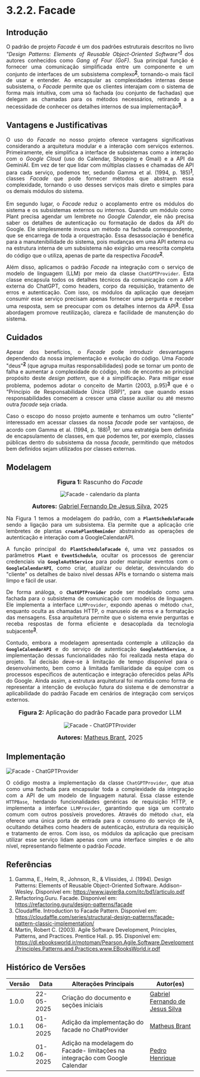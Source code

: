 # 3.2.2. Facade

## Introdução

<p style="text-align:justify">O padrão de projeto <i>Facade</i> é um dos padrões estruturais descritos no livro <i>"Design Patterns: Elements of Reusable Object-Oriented Software"<sup><a href="https://unbarqdsw2025-1-turma02.github.io/2025.1-T02-G3_PlanteVcMesmo_Entrega_03/#/PadroesDeProjeto/3.2.2.Facade?id=referências"><b>1</b></a></sup></i> dos autores conhecidos como <i>Gang of Four (GoF)</i>. Sua principal função é fornecer uma comunicação simplificada entre um componente e um conjunto de interfaces de um subsistema complexo<sup><a href="https://unbarqdsw2025-1-turma02.github.io/2025.1-T02-G3_PlanteVcMesmo_Entrega_03/#/PadroesDeProjeto/3.2.2.Facade?id=referências"><b>2</b></a></sup>, tornando-o mais fácil de usar e entender. Ao encapsular as complexidades internas desse subsistema, o <i>Facade</i> permite que os clientes interajam com o sistema de forma mais intuitiva, com uma só fachada (ou conjunto de fachadas) que delegam as chamadas para os métodos necessários, retirando a a necessidade de conhecer os detalhes internos de sua implementação<sup><a href="https://unbarqdsw2025-1-turma02.github.io/2025.1-T02-G3_PlanteVcMesmo_Entrega_03/#/PadroesDeProjeto/3.2.2.Facade?id=referências"><b>3</b></a></sup>.</p>

## Vantagens e Justificativas

<p style="text-align:justify"> 
    O uso do <i>Facade</i> no nosso projeto oferece vantagens significativas considerando a arquitetura modular e a interação com serviços externos. Primeiramente, ele simplifica a interface de subsistemas como a interação com o <i>Google Cloud</i> (uso do Calendar, Shopping e Gmail) e a API da GeminiAI. Em vez de ter que lidar com múltiplas classes e chamadas de API para cada serviço, podemos ter, sedundo Gamma et al. (1994, p. 185)<sup><a href="https://unbarqdsw2025-1-turma02.github.io/2025.1-T02-G3_PlanteVcMesmo_Entrega_03/#/PadroesDeProjeto/3.2.2.Facade?id=referências"><b>1</b></a></sup>, classes <i>Facade</i> que pode fornecer métodos que abstraem essa complexidade, tornando o uso desses serviços mais direto e simples para os demais módulos do sistema. <br><br>
    Em segundo lugar, o <i>Facade</i> reduz o acoplamento entre os módulos do sistema e os subsistemas externos ou internos. Quando um módulo como Plant precisa agendar um lembrete no <i>Google Calendar</i>, ele não precisa saber os detalhes de autenticação ou formatação de dados da API do Google. Ele simplesmente invoca um método na fachada correspondente, que se encarrega de toda a orquestração. Essa desassociação é benéfica para a manutenibilidade do sistema, pois mudanças em uma API externa ou na estrutura interna de um subsistema não exigirão uma reescrita completa do código que o utiliza, apenas de parte da respectiva <i>Facade</i><sup><a href="https://unbarqdsw2025-1-turma02.github.io/2025.1-T02-G3_PlanteVcMesmo_Entrega_03/#/PadroesDeProjeto/3.2.2.Facade?id=referências"><b>2</b></a></sup>. </p>
    <p style="text-align:justify">
Além disso, aplicamos o padrão <i>Facade</i> na integração com o serviço de modelo de linguagem (LLM) por meio da classe <code>ChatGPTProvider</code>. Esta classe encapsula todos os detalhes técnicos da comunicação com a API externa do ChatGPT, como headers, corpo da requisição, tratamento de erros e autenticação. Com isso, os módulos da aplicação que desejam consumir esse serviço precisam apenas fornecer uma pergunta e receber uma resposta, sem se preocupar com os detalhes internos da API<sup><a href="#ref3"><b>3</b></a></sup>. Essa abordagem promove reutilização, clareza e facilidade de manutenção do sistema.
</p>


## Cuidados
    
<p style="text-align:justify"> Apesar dos benefícios, o <i>Facade</i> pode introduzir desvantagens dependendo da nossa implementação e evolução do código. Uma <i>Facade</i> "deus"<sup><a href="https://unbarqdsw2025-1-turma02.github.io/2025.1-T02-G3_PlanteVcMesmo_Entrega_03/#/PadroesDeProjeto/3.2.2.Facade?id=referências"><b>2</b></a></sup> (que agrupa muitas responsabilidades) pode se tornar um ponto de falha e aumentar a complexidade do código, indo de encontro ao principal propósito deste <i>design pattern</i>, que é a simplificação. Para mitigar esse problema, podemos adotar o conceito de Martin (2003, p.95)<sup><a href="https://unbarqdsw2025-1-turma02.github.io/2025.1-T02-G3_PlanteVcMesmo_Entrega_03/#/PadroesDeProjeto/3.2.2.Facade?id=referências"><b>3</b></a></sup> que é o "Princípio de Responsabilidade Única (SRP)", para que quando essas responsabilidades comecem a crescer uma classe auxiliar ou até mesmo outra <i>facade</i> seja criada. </p>

<p style="text-align:justify">Caso o escopo do nosso projeto aumente e tenhamos um outro "cliente" interessado em acessar classes da nossa <i>facade</i> pode ser vantajoso, de acordo com Gamma et al. (1994, p. 188)<sup><a href="https://unbarqdsw2025-1-turma02.github.io/2025.1-T02-G3_PlanteVcMesmo_Entrega_03/#/PadroesDeProjeto/3.2.2.Facade?id=referências"><b>1</b></a></sup>,  ter uma estratégia bem definida de encapsulamento de classes, em que podemos ter, por exemplo, classes públicas dentro do subsistema da nossa <i>facade</i>, permitindo que métodos bem definidos sejam utilizados por classes externas.</p>

## Modelagem

<font size="3"><p style="text-align: center"><b>Figura 1:</b> Rascunho do <i>Facade</i></p></font>

<center>

![Facade - calendario da planta](../../assets/rascunho-facade.png)

</center>

<font size="3"><p style="text-align: center"><b>Autores:</b> [Gabriel Fernando De Jesus Silva][MMcLovin], 2025</p></font>

<p style="text-align:justify">Na Figura 1 temos a modelagem do padrão, com a <code><b>PlantScheduleFacade</b></code> sendo a ligação para um subsistema. Ela permite que a aplicação crie lembretes de plantas <code><b>createPlantReminder</b></code> abstraindo as operações de autenticação e interação com a GoogleCalendarAPI.</p>

<p style="text-align:justify">A função principal do <code><b>PlantScheduleFacade</b></code> é, uma vez passados os parâmetros <code><b>Plant</b></code> e <code><b>EventSchedule</b></code>, ocultar os processos de gerenciar credenciais via <code><b>GoogleAuthService</code></b> para poder manipular eventos com o <code><b>GoogleCalendarAPI</code></b>, como criar, atualizar ou deletar, desvinculando do "cliente" os detalhes de baixo nível dessas APIs e tornando o sistema mais limpo e fácil de usar.</p>
<p style="text-align:justify">
De forma análoga, o <code><b>ChatGPTProvider</b></code> pode ser modelado como uma fachada para o subsistema de comunicação com modelos de linguagem. Ele implementa a interface <code>LLMProvider</code>, expondo apenas o método <code>chat</code>, enquanto oculta as chamadas HTTP, o manuseio de erros e a formatação das mensagens. Essa arquitetura permite que o sistema envie perguntas e receba respostas de forma eficiente e desacoplada da tecnologia subjacente<sup><a href="#ref3"><b>3</b></a></sup>.
</p>
<p style="text-align:justify">
Contudo, embora a modelagem apresentada contemple a utilização da <code><b>GoogleCalendarAPI</b></code> e do serviço de autenticação <code><b>GoogleAuthService</b></code>, a implementação dessas funcionalidades não foi realizada nesta etapa do projeto. Tal decisão deve-se à limitação de tempo disponível para o desenvolvimento, bem como à limitada familiaridade da equipe com os processos específicos de autenticação e integração oferecidos pelas APIs do Google. Ainda assim, a estrutura arquitetural foi mantida como forma de representar a intenção de evolução futura do sistema e de demonstrar a aplicabilidade do padrão Facade em cenários de integração com serviços externos.
</p>
<font size="3"><p style="text-align: center"><b>Figura 2:</b> Aplicação do padrão Facade para provedor LLM</p></font>

<center>

![Facade - ChatGPTProvider](../../assets/chatprovider-facade.png)

</center>

<font size="3"><p style="text-align: center"><b>Autores:</b> [Matheus Brant][MatheussBrant], 2025</p></font>

## Implementação

![Facade - ChatGPTProvider](../../assets/codigo-facade.png)

<p style="text-align:justify">
O código mostra a implementação da classe <code>ChatGPTProvider</code>, que atua como uma fachada para encapsular toda a complexidade da integração com a API de um modelo de linguagem natural. Essa classe estende <code>HTTPBase</code>, herdando funcionalidades genéricas de requisição HTTP, e implementa a interface <code>LLMProvider</code>, garantindo que siga um contrato comum com outros possíveis provedores. Através do método <code>chat</code>, ela oferece uma única porta de entrada para o consumo do serviço de IA, ocultando detalhes como headers de autenticação, estrutura da requisição e tratamento de erros. Com isso, os módulos da aplicação que precisam utilizar esse serviço lidam apenas com uma interface simples e de alto nível, representando fielmente o padrão <i>Facade</i>.
</p>


## Referências

1. <a id="#ref1"></a>Gamma, E., Helm, R., Johnson, R., & Vlissides, J. (1994). Design Patterns: Elements of Reusable Object-Oriented Software. Addison-Wesley. Disponível em: https://www.javier8a.com/itc/bd1/articulo.pdf
2. <a id="#ref2"></a>Refactoring.Guru. Facade. Disponível em: https://refactoring.guru/design-patterns/facade
3. <a id="#ref3"></a>Cloudaffle. Introduction to Facade Pattern. Disponível em: https://cloudaffle.com/series/structural-design-patterns/facade-pattern-classic-implementation/
4.  Martin, Robert C. (2003). Agile Software Development, Principles, Patterns, and Practices. Prentice Hall. p. 95. Disponível em: https://dl.ebooksworld.ir/motoman/Pearson.Agile.Software.Development.Principles.Patterns.and.Practices.www.EBooksWorld.ir.pdf

## Histórico de Versões

| Versão | Data       | Alterações Principais                             | Autor(es)        |
|--------|------------|---------------------------------------------------| ---------------- |
| 1.0.0  | 22-05-2025 | Criação do documento e seções iniciais            | [Gabriel Fernando de Jesus Silva][MMcLovin] |
| 1.0.1  | 01-06-2025 | Adição da implementação do facade no ChatProvider            | [Matheus Brant][MatheussBrant] |
| 1.0.2  | 01-06-2025 | Adição na modelagem do Facade- limitações na integração com Google Calendar| [Pedro Henrique][PedroHenrique061] |

[artrsousa1]: https://github.com/artrsousa1  
[CaioHabibe]: https://github.com/CaioHabibe  
[caio-felipee]: https://github.com/caio-felipee  
[caiolamego]: https://github.com/caiolamego  
[dcasseb]: https://github.com/dcasseb  
[MMcLovin]: https://github.com/MMcLovin  
[mateusvrs]: https://github.com/mateusvrs  
[MatheussBrant]: https://github.com/MatheussBrant  
[PedroHenrique061]: https://github.com/PedroHenrique061  
[rmatuda]: https://github.com/rmatuda
